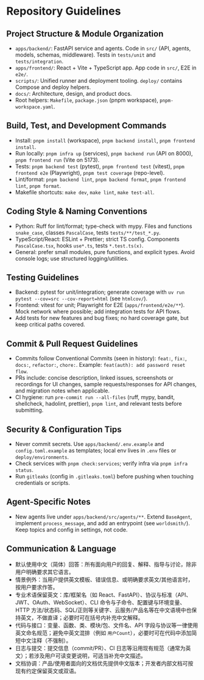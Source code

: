 # Repository Guidelines

## Project Structure & Module Organization

- `apps/backend/`: FastAPI service and agents. Code in `src/` (API, agents, models, schemas, middleware). Tests in `tests/unit` and `tests/integration`.
- `apps/frontend/`: React + Vite + TypeScript app. App code in `src/`, E2E in `e2e/`.
- `scripts/`: Unified runner and deployment tooling. `deploy/` contains Compose and deploy helpers.
- `docs/`: Architecture, design, and product docs.
- Root helpers: `Makefile`, `package.json` (pnpm workspace), `pnpm-workspace.yaml`.

## Build, Test, and Development Commands

- Install: `pnpm install` (workspace), `pnpm backend install`, `pnpm frontend install`.
- Run locally: `pnpm infra up` (services), `pnpm backend run` (API on 8000), `pnpm frontend run` (Vite on 5173).
- Tests: `pnpm backend test` (pytest), `pnpm frontend test` (vitest), `pnpm frontend e2e` (Playwright), `pnpm test coverage` (repo-level).
- Lint/format: `pnpm backend lint`, `pnpm backend format`, `pnpm frontend lint`, `pnpm format`.
- Makefile shortcuts: `make dev`, `make lint`, `make test-all`.

## Coding Style & Naming Conventions

- Python: Ruff for lint/format; type-check with mypy. Files and functions `snake_case`, classes `PascalCase`, tests `tests/**/test_*.py`.
- TypeScript/React: ESLint + Prettier; strict TS config. Components `PascalCase.tsx`, hooks `use*.ts`, tests `*.test.ts(x)`.
- General: prefer small modules, pure functions, and explicit types. Avoid console logs; use structured logging/utilities.

## Testing Guidelines

- Backend: pytest for unit/integration; generate coverage with `uv run pytest --cov=src --cov-report=html` (see `htmlcov/`).
- Frontend: vitest for unit; Playwright for E2E (`apps/frontend/e2e/**`). Mock network where possible; add integration tests for API flows.
- Add tests for new features and bug fixes; no hard coverage gate, but keep critical paths covered.

## Commit & Pull Request Guidelines

- Commits follow Conventional Commits (seen in history): `feat:`, `fix:`, `docs:`, `refactor:`, `chore:`. Example: `feat(auth): add password reset flow`.
- PRs include: concise description, linked issues, screenshots or recordings for UI changes, sample requests/responses for API changes, and migration notes when applicable.
- CI hygiene: run `pre-commit run --all-files` (ruff, mypy, bandit, shellcheck, hadolint, prettier), `pnpm lint`, and relevant tests before submitting.

## Security & Configuration Tips

- Never commit secrets. Use `apps/backend/.env.example` and `config.toml.example` as templates; local env lives in `.env` files or `deploy/environments`.
- Check services with `pnpm check:services`; verify infra via `pnpm infra status`.
- Run `gitleaks` (config in `.gitleaks.toml`) before pushing when touching credentials or scripts.

## Agent-Specific Notes

- New agents live under `apps/backend/src/agents/**`. Extend `BaseAgent`, implement `process_message`, and add an entrypoint (see `worldsmith/`). Keep topics and config in settings, not code.

## Communication & Language

- 默认使用中文（简体）回答：所有面向用户的回复、解释、指导与讨论，除非用户明确要求其它语言。
- 情景例外：当用户提供英文模板、错误信息、或明确要求英文/其他语言时，按用户要求作答。
- 专业术语保留英文：库/框架名（如 React、FastAPI）、协议与标准（API、JWT、OAuth、WebSocket）、CLI 命令与子命令、配置键与环境变量、HTTP 方法/状态码、SQL/正则等关键字、云服务/产品名等在中文语境中也保持英文，不做直译；必要时可在括号内补充中文解释。
- 代码与接口：变量、函数、类、模块/包、文件名、API 字段与协议等一律使用英文命名规范；避免中英文混排（例如 `用户Count`），必要时可在代码中添加简短中文注释（不强制）。
- 日志与提交：提交信息（commit/PR）、CI 日志等沿用现有规范（通常为英文）；若涉及用户可读变更说明，可适当补充中文描述。
- 文档协调：产品/使用者面向的文档优先提供中文版本；开发者内部文档可按现有约定保留英文或双语。

